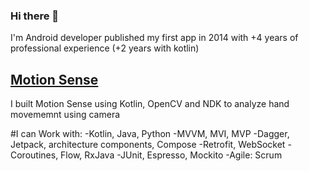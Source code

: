 ### Hi there 👋

I'm Android developer published my first app in 2014 with +4 years of professional experience (+2 years with kotlin)

## [Motion Sense](https://play.google.com/store/apps/details?id=pro.airgesutre&hl=en&gl=US)

I built Motion Sense using Kotlin, OpenCV and NDK to analyze hand movememnt using camera

#I can Work with:
-Kotlin, Java, Python
-MVVM, MVI, MVP
-Dagger, Jetpack, architecture components, Compose
-Retrofit, WebSocket
-Coroutines, Flow, RxJava
-JUnit, Espresso, Mockito
-Agile: Scrum


<!--
**mohamedsaber00/mohamedsaber00** is a ✨ _special_ ✨ repository because its `README.md` (this file) appears on your GitHub profile.

Here are some ideas to get you started:

- 🔭 I’m currently working on ...
- 🌱 I’m currently learning ...
- 👯 I’m looking to collaborate on ...
- 🤔 I’m looking for help with ...
- 💬 Ask me about ...
- 📫 How to reach me: ...
- 😄 Pronouns: ...
- ⚡ Fun fact: ...
-->
